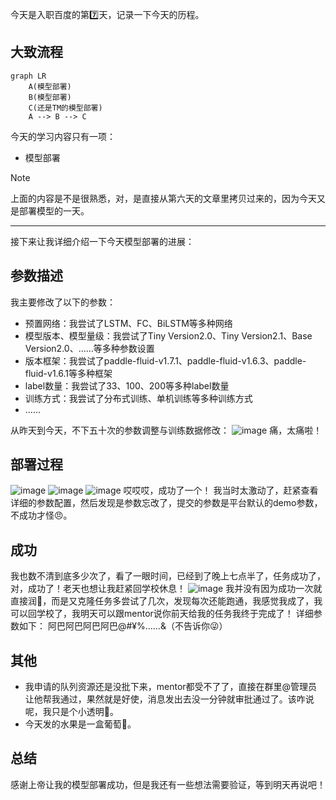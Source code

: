 今天是入职百度的第7️⃣天，记录一下今天的历程。

## 大致流程

```mermaid
graph LR
    A(模型部署)
    B(模型部署)
    C(还是TM的模型部署)
    A --> B --> C
```

今天的学习内容只有一项：
- 模型部署

> [!NOTE]
上面的内容是不是很熟悉，对，是直接从第六天的文章里拷贝过来的，因为今天又是部署模型的一天。

---
接下来让我详细介绍一下今天模型部署的进展：

## 参数描述
我主要修改了以下的参数：
- 预置网络：我尝试了LSTM、FC、BiLSTM等多种网络
- 模型版本、模型量级：我尝试了Tiny Version2.0、Tiny Version2.1、Base Version2.0、……等多种参数设置
- 版本框架：我尝试了paddle-fluid-v1.7.1、paddle-fluid-v1.6.3、paddle-fluid-v1.6.1等多种框架
- label数量：我尝试了33、100、200等多种label数量
- 训练方式：我尝试了分布式训练、单机训练等多种训练方式
- ……

从昨天到今天，不下五十次的参数调整与训练数据修改：
![image](https://github.com/user-attachments/assets/6d2e5a71-4d20-4f3d-b9c6-da4866b1cbe5)
痛，太痛啦！

## 部署过程
![image](https://github.com/user-attachments/assets/5850a82b-018f-4286-8f04-ed789634398f)
![image](https://github.com/user-attachments/assets/555325fe-5464-4794-8129-f5f3067177ef)
![image](https://github.com/user-attachments/assets/57f2359a-ff2d-40f9-883f-5fdb5e971e07)
哎哎哎，成功了一个！
我当时太激动了，赶紧查看详细的参数配置，然后发现是参数忘改了，提交的参数是平台默认的demo参数，不成功才怪😠。

## 成功
我也数不清到底多少次了，看了一眼时间，已经到了晚上七点半了，任务成功了，对，成功了！老天也想让我赶紧回学校休息！
![image](https://github.com/user-attachments/assets/eef490b5-3bb0-48c0-9509-cd8ca6e895d3)
我并没有因为成功一次就直接润🏃，而是又克隆任务多尝试了几次，发现每次还能跑通，我感觉我成了，我可以回学校了，我明天可以跟mentor说你前天给我的任务我终于完成了！
详细参数如下：
阿巴阿巴阿巴阿巴@#¥%……&（不告诉你😜）

## 其他
- 我申请的队列资源还是没批下来，mentor都受不了了，直接在群里@管理员让他帮我通过，果然就是好使，消息发出去没一分钟就审批通过了。该咋说呢，我只是个小透明🫥。
- 今天发的水果是一盒葡萄🍇。

## 总结
感谢上帝让我的模型部署成功，但是我还有一些想法需要验证，等到明天再说吧！

<!-- ##{"timestamp":1730342392}## -->
